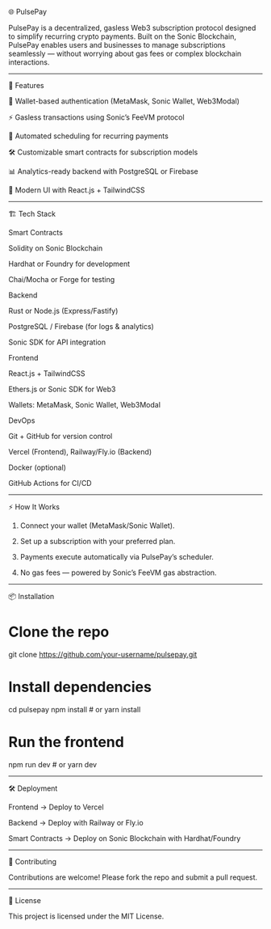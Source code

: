 🌐 PulsePay

PulsePay is a decentralized, gasless Web3 subscription protocol designed to simplify recurring crypto payments. Built on the Sonic Blockchain, PulsePay enables users and businesses to manage subscriptions seamlessly — without worrying about gas fees or complex blockchain interactions.


---

🚀 Features

🔐 Wallet-based authentication (MetaMask, Sonic Wallet, Web3Modal)

⚡ Gasless transactions using Sonic’s FeeVM protocol

📅 Automated scheduling for recurring payments

🛠️ Customizable smart contracts for subscription models

📊 Analytics-ready backend with PostgreSQL or Firebase

🎨 Modern UI with React.js + TailwindCSS



---

🏗️ Tech Stack

Smart Contracts

Solidity on Sonic Blockchain

Hardhat or Foundry for development

Chai/Mocha or Forge for testing


Backend

Rust or Node.js (Express/Fastify)

PostgreSQL / Firebase (for logs & analytics)

Sonic SDK for API integration


Frontend

React.js + TailwindCSS

Ethers.js or Sonic SDK for Web3

Wallets: MetaMask, Sonic Wallet, Web3Modal


DevOps

Git + GitHub for version control

Vercel (Frontend), Railway/Fly.io (Backend)

Docker (optional)

GitHub Actions for CI/CD



---

⚡ How It Works

1. Connect your wallet (MetaMask/Sonic Wallet).


2. Set up a subscription with your preferred plan.


3. Payments execute automatically via PulsePay’s scheduler.


4. No gas fees — powered by Sonic’s FeeVM gas abstraction.




---

📦 Installation

# Clone the repo
git clone https://github.com/your-username/pulsepay.git

# Install dependencies
cd pulsepay
npm install   # or yarn install

# Run the frontend
npm run dev   # or yarn dev


---

🛠️ Deployment

Frontend → Deploy to Vercel

Backend → Deploy with Railway or Fly.io

Smart Contracts → Deploy on Sonic Blockchain with Hardhat/Foundry



---

🤝 Contributing

Contributions are welcome! Please fork the repo and submit a pull request.


---

📜 License

This project is licensed under the MIT License.
